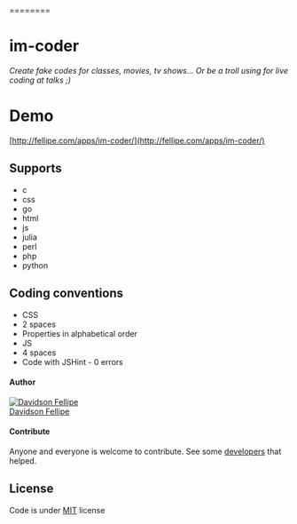 ========
# im-coder
_Create fake codes for classes, movies, tv shows... Or be a troll using for live coding at talks ;)_

# Demo

[http://fellipe.com/apps/im-coder/](http://fellipe.com/apps/im-coder/)

## Supports

* c
* css
* go
* html
* js
* julia
* perl
* php
* python

## Coding conventions

* CSS
 * 2 spaces
 * Properties in alphabetical order
* JS
 * 4 spaces
 * Code with JSHint - 0 errors

#### Author

[![Davidson Fellipe](http://gravatar.com/avatar/054c583ad5dc09a861874e14dcb43e4c?s=70)](https://github.com/davidsonfellipe)
<br>
[Davidson Fellipe](https://github.com/davidsonfellipe)

#### Contribute

Anyone and everyone is welcome to contribute. See some [developers](https://github.com/davidsonfellipe/im-coder/graphs/contributors) that helped.

## License

Code is under [MIT](http://davidsonfellipe.mit-license.org) license
